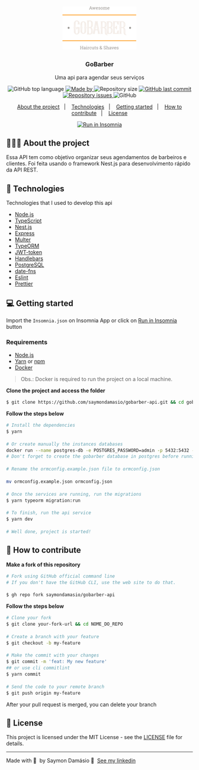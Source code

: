 <h1 align="center">
	<img alt="Logo" src=".github/logo.svg" width="200px" />
</h1>

<h3 align="center">
  GoBarber
</h3>

<p align="center">Uma api para agendar seus serviços</p>

<p align="center">
  <img alt="GitHub top language" src="https://img.shields.io/github/languages/top/saymondamasio/gobarber-api">

  <a href="https://www.linkedin.com/in/saymondamasio/">
    <img alt="Made by" src="https://img.shields.io/badge/made%20by-Saymon%20Damásio-gree">
  </a>
  
  <img alt="Repository size" src="https://img.shields.io/github/repo-size/saymondamasio/gobarber-api">
  
  <a href="https://github.com/saymondamasio/gobarber-api/commits/master">
    <img alt="GitHub last commit" src="https://img.shields.io/github/last-commit/saymondamasio/gobarber-api">
  </a>
  
  <a href="https://github.com/saymondamasio/gobarber-api/issues">
    <img alt="Repository issues" src="https://img.shields.io/github/issues/saymondamasio/gobarber-api">
  </a>
  
  <img alt="GitHub" src="https://img.shields.io/github/license/saymondamasio/gobarber-api">
</p>

<p align="center">
  <a href="#-about-the-project">About the project</a>&nbsp;&nbsp;&nbsp;|&nbsp;&nbsp;&nbsp;
  <a href="#-technologies">Technologies</a>&nbsp;&nbsp;&nbsp;|&nbsp;&nbsp;&nbsp;
  <a href="#-getting-started">Getting started</a>&nbsp;&nbsp;&nbsp;|&nbsp;&nbsp;&nbsp;
  <a href="#-how-to-contribute">How to contribute</a>&nbsp;&nbsp;&nbsp;|&nbsp;&nbsp;&nbsp;
  <a href="#-license">License</a>
</p>

<p id="insomniaButton" align="center">
  <a href="https://insomnia.rest/run/?label=RentX%20API&uri=https%3A%2F%2Fraw.githubusercontent.com%2Fsaymondamasio%2Fgobarber-api%2Fmain%2Finsomnia.json" target="_blank"><img      src="https://insomnia.rest/images/run.svg" alt="Run in Insomnia"></a>
</p>

## 👨🏻‍💻 About the project

<p>Essa API tem como objetivo organizar seus agendamentos de barbeiros e clientes. Foi feita usando o framework Nest.js para desenvolvimento rápido da API REST.</p>

<!-- To see the **web client**, click here: [PROJECT_NAME Web](https://github/saymondamasio/gobarber-web)</br>
To see the **mobile client**, click here: [PROJECT_NAME Mobile](https://github/saymondamasio/gobarber-mobile) -->

## 🚀 Technologies

Technologies that I used to develop this api

- [Node.js](https://nodejs.org/en/)
- [TypeScript](https://www.typescriptlang.org/)
- [Nest.js](https://expressjs.com/pt-br/)
- [Express](https://expressjs.com/pt-br/)
- [Multer](https://github.com/expressjs/multer)
- [TypeORM](https://typeorm.io/#/)
- [JWT-token](https://jwt.io/)
- [Handlebars](https://handlebarsjs.com/)
- [PostgreSQL](https://www.postgresql.org/)
- [date-fns](https://date-fns.org/)
- [Eslint](https://eslint.org/)
- [Prettier](https://prettier.io/)

## 💻 Getting started

Import the `Insomnia.json` on Insomnia App or click on [Run in Insomnia](#insomniaButton) button

### Requirements

- [Node.js](https://nodejs.org/en/)
- [Yarn](https://classic.yarnpkg.com/) or [npm](https://www.npmjs.com/)
- [Docker](https://www.docker.com//)

> Obs.: Docker is required to run the project on a local machine.

**Clone the project and access the folder**

```bash
$ git clone https://github.com/saymondamasio/gobarber-api.git && cd gobarber-api
```

**Follow the steps below**

```bash
# Install the dependencies
$ yarn

# Or create manually the instances databases
docker run --name postgres-db -e POSTGRES_PASSWORD=admin -p 5432:5432 -d postgres
# Don't forget to create the gobarber database in postgres before running the project

# Rename the ormconfig.example.json file to ormconfig.json

mv ormconfig.example.json ormconfig.json

# Once the services are running, run the migrations
$ yarn typeorm migration:run

# To finish, run the api service
$ yarn dev

# Well done, project is started!
```

## 🤔 How to contribute

**Make a fork of this repository**

```bash
# Fork using GitHub official command line
# If you don't have the GitHub CLI, use the web site to do that.

$ gh repo fork saymondamasio/gobarber-api
```

**Follow the steps below**

```bash
# Clone your fork
$ git clone your-fork-url && cd NOME_DO_REPO

# Create a branch with your feature
$ git checkout -b my-feature

# Make the commit with your changes
$ git commit -m 'feat: My new feature'
## or use cli commitlint
$ yarn commit

# Send the code to your remote branch
$ git push origin my-feature
```

After your pull request is merged, you can delete your branch

## 📝 License

This project is licensed under the MIT License - see the [LICENSE](LICENSE) file for details.

---

Made with 💜 &nbsp;by Saymon Damásio 👋 &nbsp;[See my linkedin](https://www.linkedin.com/in/saymondamasio/)

